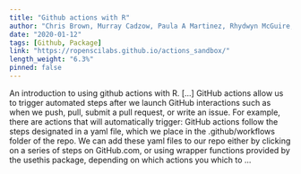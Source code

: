 ```yaml
---
title: "Github actions with R"
author: "Chris Brown, Murray Cadzow, Paula A Martinez, Rhydwyn McGuire, David Neuzerling, David Wilkinson, Saras Windecker"
date: "2020-01-12"
tags: [Github, Package]
link: "https://ropenscilabs.github.io/actions_sandbox/"
length_weight: "6.3%"
pinned: false
---
```


An introduction to using github actions with R. [...] GitHub actions allow us to trigger automated steps after we launch GitHub interactions such as when we push, pull, submit a pull request, or write an issue. For example, there are actions that will automatically trigger: GitHub actions follow the steps designated in a yaml file, which we place in the .github/workflows folder of the repo.
We can add these yaml files to our repo either by clicking on a series of steps on GitHub.com, or using wrapper functions provided by the usethis package, depending on which actions you which to ...
